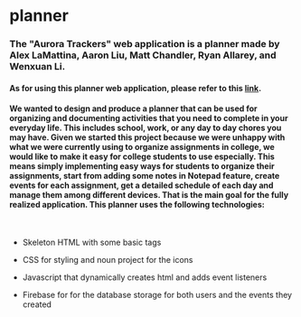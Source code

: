 # planner
### The "Aurora Trackers" web application is a planner made by Alex LaMattina, Aaron Liu, Matt Chandler, Ryan Allarey, and Wenxuan Li.
               
#### As for using this planner web application, please refer to this [link].


#### We wanted to design and produce a planner that can be used for organizing and documenting activities that you need to complete in your everyday life. This includes school, work, or any day to day chores you may have. Given we started this project because we were unhappy with what we were currently using to organize assignments in college, we would like to make it easy for college students to use especially. This means simply implementing easy ways for students to organize their assignments, start from adding some notes in Notepad feature, create events for each assignment, get a detailed schedule of each day and manage them among different devices. That is the main goal for the fully realized application. This planner uses the following technologies:

<br />
    
- Skeleton HTML with some basic tags
                
- CSS for styling and noun project for the icons          
    
- Javascript that dynamically creates html and adds event listeners
                
- Firebase for for the database storage for both users and the events they created

[link]: https://aaronliu20.github.io/planner/index.html
